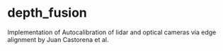 # depth_fusion
Implementation of Autocalibration of lidar and optical cameras via edge alignment by Juan Castorena et al.
